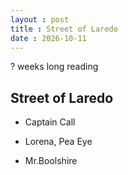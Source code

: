 ```yaml
---
layout : post
title : Street of Laredo
date : 2026-10-11
---
```

? weeks long reading

## Street of Laredo

- Captain Call

- Lorena, Pea Eye

- Mr.Boolshire
  
